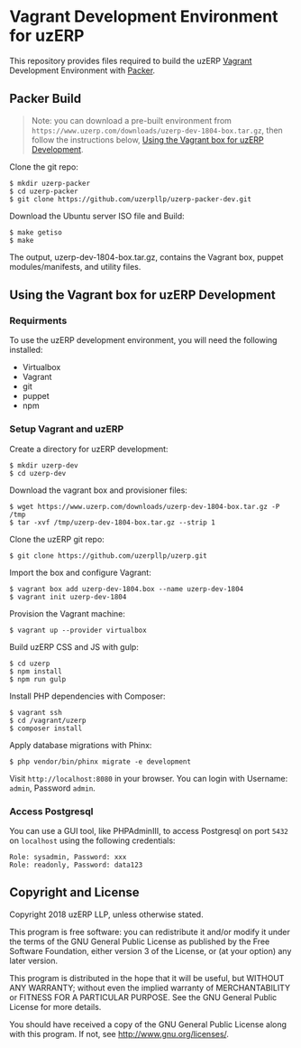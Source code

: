 # Vagrant Development Environment for uzERP

This repository provides files required to build the uzERP [Vagrant](https://www.vagrantup.com/) Development Environment with [Packer](https://www.packer.io/).

## Packer Build

> Note: you can download a pre-built environment from ```https://www.uzerp.com/downloads/uzerp-dev-1804-box.tar.gz```,
> then follow the instructions below, [Using the Vagrant box for uzERP Development](#using-the-vagrant-box-for-uzerp-development).

Clone the git repo:

```
$ mkdir uzerp-packer
$ cd uzerp-packer
$ git clone https://github.com/uzerpllp/uzerp-packer-dev.git
```

Download the Ubuntu server ISO file and Build:

```
$ make getiso
$ make
```

The output, uzerp-dev-1804-box.tar.gz, contains the Vagrant box, puppet modules/manifests, and utility files.

## Using the Vagrant box for uzERP Development

### Requirments

To use the uzERP development environment, you will need the following installed:

* Virtualbox
* Vagrant
* git
* puppet
* npm

### Setup Vagrant and uzERP

Create a directory for uzERP development:

```
$ mkdir uzerp-dev
$ cd uzerp-dev
```

Download the vagrant box and provisioner files:

```
$ wget https://www.uzerp.com/downloads/uzerp-dev-1804-box.tar.gz -P /tmp
$ tar -xvf /tmp/uzerp-dev-1804-box.tar.gz --strip 1
```

Clone the uzERP git repo:

```
$ git clone https://github.com/uzerpllp/uzerp.git
```

Import the box and configure Vagrant:

```
$ vagrant box add uzerp-dev-1804.box --name uzerp-dev-1804
$ vagrant init uzerp-dev-1804
```

Provision the Vagrant machine:

```
$ vagrant up --provider virtualbox
```

Build uzERP CSS and JS with gulp:

```
$ cd uzerp
$ npm install
$ npm run gulp

```

Install PHP dependencies with Composer:

```
$ vagrant ssh
$ cd /vagrant/uzerp
$ composer install
```

Apply database migrations with Phinx:


```
$ php vendor/bin/phinx migrate -e development
```

Visit ```http://localhost:8080``` in your browser. You can login with Username: ```admin```, Password ```admin```.

### Access Postgresql

You can use a GUI tool, like PHPAdminIII, to access Postgresql on port ```5432``` on ```localhost``` using the following credentials:

```
Role: sysadmin, Password: xxx
Role: readonly, Password: data123
```
## Copyright and License

Copyright 2018 uzERP LLP, unless otherwise stated.

This program is free software: you can redistribute it and/or modify
it under the terms of the GNU General Public License as published by
the Free Software Foundation, either version 3 of the License, or
(at your option) any later version.

This program is distributed in the hope that it will be useful,
but WITHOUT ANY WARRANTY; without even the implied warranty of
MERCHANTABILITY or FITNESS FOR A PARTICULAR PURPOSE.  See the
GNU General Public License for more details.

You should have received a copy of the GNU General Public License
along with this program.  If not, see <http://www.gnu.org/licenses/>.
